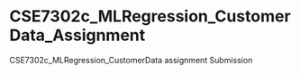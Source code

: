 # CSE7302c_MLRegression_CustomerData_Assignment
CSE7302c_MLRegression_CustomerData assignment Submission
